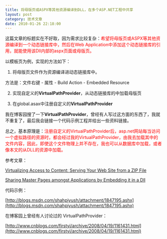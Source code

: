 ```yaml
---
title: 将母版页或ASPX等其他资源编译到DLL，在多个ASP.NET工程中共享
layout: post
category: 技术文章
date: 2010-01-26 22:18:00
---
```


这篇文章的标题实在不好取，因为需求比较复杂：<span style="color: red;">希望将母版页或ASPX等其他资源编译到一个动态链接库中，然后在Web Application中添加这个动态链接库的引用，就能使用该Dll内部的aspx页面或母版页。</span>

以模板页为例，实现的方法如下：

1. 将母版页文件作为资源编译进动态链接库中。

方法是：文件右键 - 属性 - Build Action - Embedded Resource 

2. 实现自定义的**VirtualPathProvider**，从动态链接库的中加载母版页

3. 在global.asax中注册自定义的**VirtualPathProvider**

我在博客园搜了一下**VirtualPathProvider**，曾经有人写过这方面的东西了，我就不重复了，最后我会链接一个代码示例工程并给出一些资料链接。

总之，基本原理是：<span style="color: red;">注册自定义的</span><span style="color: red;">VirtualPathProvider</span><span style="color: red;">后，asp.net网站每当访问一个虚拟路径的资源时，都会经过我的</span><span style="color: red;">VirtualPathProvider</span><span style="color: red;">，由我去加载其中的文件内容，因此，即使这个文件物理上并不存在，我也可以从数据库中加载，或者像本文的从DLL的资源中加载。</span>

参考文章：
  
[Virtualizing Access to Content: Serving Your Web Site from a ZIP File](http://msdn.microsoft.com/en-us/library/aa479502.aspx "Virtualizing Access to Content: Serving Your Web Site from a ZIP File")&nbsp;
  
[Sharing Master Pages amongst Applications by Embedding it in a Dll](http://blogs.msdn.com/shahpiyush/archive/2007/03/09/Sharing-Master-Pages-amongst-Applications-by-Embedding-it-in-a-Dll_2E00_.aspx "Sharing Master Pages amongst Applications by Embedding it in a Dll")&nbsp;

代码示例：
  
[http://blogs.msdn.com/shahpiyush/attachment/1847195.ashx](http://blogs.msdn.com/shahpiyush/attachment/1847195.ashx)&nbsp;

在博客园上曾经有人讨论过的 VirtualPathProvider：
  
[http://www.cnblogs.com/firstyi/archive/2008/04/19/1161431.html](http://www.cnblogs.com/firstyi/archive/2008/04/19/1161431.html)&nbsp;
